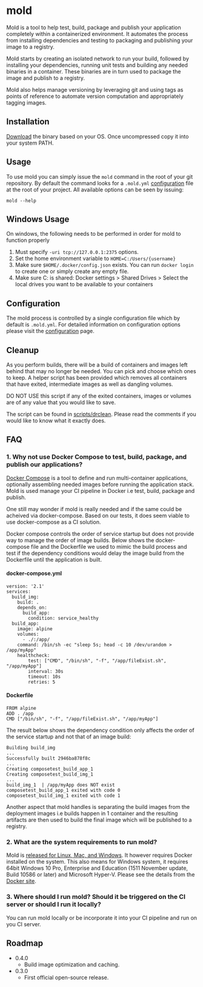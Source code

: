 # mold
Mold is a tool to help test, build, package and publish your application completely within a containerized environment.
It automates the process from installing dependencies and testing to packaging and publishing your image to a registry.

Mold starts by creating an isolated network to run your build, followed by installing your dependencies, running
unit tests and building any needed binaries in a container.  These binaries are in turn used to package the
image and publish to a registry.

Mold also helps manage versioning by leveraging git and using tags as points of reference to automate
version computation and appropriately tagging images.

## Installation
[Download](https://github.com/d3sw/mold/releases) the binary based on your OS.  Once uncompressed copy it into your system PATH.

## Usage
To use mold you can simply issue the `mold` command in the root of your git
repository.  By default the command looks for a `.mold.yml` [configuration](#Configuration) file at
the root of your project.  All available options can be seen by issuing:
```
mold --help
```

## Windows Usage
On windows, the following needs to be performed in order for mold to function properly

1. Must specify `-uri tcp://127.0.0.1:2375` options.
2. Set the home environment variable to `HOME=C:/Users/{username}`
3. Make sure `$HOME/.docker/config.json` exists.  You can run `docker login` to create one or simply create any empty file.
4. Make sure C: is shared: Docker settings > Shared Drives > Select the local drives you want to be available to your containers

## Configuration
The mold process is controlled by a single configuration file which by default is `.mold.yml`.  For detailed
information on configuration options please visit the [configuration](docs/Configuration.md) page.

## Cleanup
As you perform builds, there will be a build of containers and images left behind that may no
longer be needed.  You can pick and choose which ones to keep.  A helper script has been provided
which removes all containers that have exited, intermediate images as well as dangling volumes.

DO NOT USE this script if any of the exited containers, images or volumes are of any value that
you would like to save.

The script can be found in [scripts/drclean](scripts/drclean).  Please read the comments if you would like to know
what it exactly does.

## FAQ

### 1. Why not use Docker Compose to test, build, package, and publish our applications?

[Docker Compose](https://docs.docker.com/compose/overview/) is a tool to define and run multi-container applications, optionally
assembling needed images before running the application stack.  Mold is used manage your CI pipeline in Docker i.e test, build,
package and publish.

One still may wonder if mold is really needed and if the same could be acheived via docker-compose. Based on our tests, it does
seem viable to use docker-compose as a CI solution.

Docker compose controls the order of service startup but does not provide way to manage the order of image builds. Below shows the
docker-compose file and the Dockerfile we used to mimic the build process and test if the dependency conditions would delay the
image build from the Dockerfile until the application is built.

#### docker-compose.yml

```
version: '2.1'
services:
  build_img:
    build: .
    depends_on:
      build_app:
        condition: service_healthy
  build_app:
    image: alpine
    volumes:
      - ./:/app/
    command: /bin/sh -ec "sleep 5s; head -c 10 /dev/urandom > /app/myApp"
    healthcheck:
        test: ["CMD", "/bin/sh", "-f", "/app/fileExist.sh", "/app/myApp"]
        interval: 30s
        timeout: 10s
        retries: 5
```

#### Dockerfile

```
FROM alpine
ADD . /app
CMD ["/bin/sh", "-f", "/app/fileExist.sh", "/app/myApp"]
```

The result below shows the dependency condition only affects the order of the service startup and not that of an image build:

```
Building build_img
...
Successfully built 2946ba878f8c
...
Creating composetest_build_app_1
Creating composetest_build_img_1
...
build_img_1  | /app/myApp does NOT exist
composetest_build_app_1 exited with code 0
composetest_build_img_1 exited with code 1
```

Another aspect that mold handles is separating the build images from the deployment images i.e builds happen in 1 container
and the resulting artifacts are then used to build the final image which will be published to a registry.

### 2. What are the system requirements to run mold?

Mold is [released for Linux, Mac, and Windows](https://github.com/d3sw/mold/releases). It however requires Docker installed on the system. This also means for Windows system, it requires 64bit Windows 10 Pro, Enterprise and Education (1511 November update, Build 10586 or later) and Microsoft Hyper-V. Please see the details from the [Docker site](https://docs.docker.com/docker-for-windows/).

### 3. Where should I run mold? Should it be triggered on the CI server or should I run it locally?

You can run mold locally or be incorporate it into your CI pipeline and run on you CI server.

## Roadmap
- 0.4.0
    - Build image optimization and caching.
- 0.3.0
    - First official open-source release.
